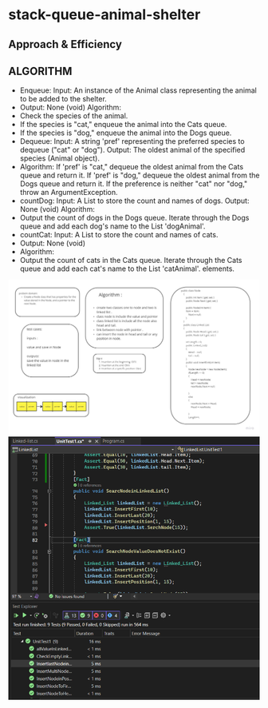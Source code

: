 # stack-queue-animal-shelter

## Approach & Efficiency
## ALGORITHM
- Enqueue:
Input: An instance of the Animal class representing the animal to be added to the shelter.
- Output: None (void)
Algorithm:
- Check the species of the animal.
- If the species is "cat," enqueue the animal into the Cats queue.
- If the species is "dog," enqueue the animal into the Dogs queue.
- Dequeue:
Input: A string 'pref' representing the preferred species to dequeue ("cat" or "dog").
Output: The oldest animal of the specified species (Animal object).
- Algorithm:
If 'pref' is "cat," dequeue the oldest animal from the Cats queue and return it.
If 'pref' is "dog," dequeue the oldest animal from the Dogs queue and return it.
If the preference is neither "cat" nor "dog," throw an ArgumentException.
 - countDog:
Input: A List<Animal> to store the count and names of dogs.
Output: None (void)
Algorithm:
- Output the count of dogs in the Dogs queue.
Iterate through the Dogs queue and add each dog's name to the List<Animal> 'dogAnimal'.
- countCat:
Input: A List<Animal> to store the count and names of cats.
- Output: None (void)
- Algorithm:
- Output the count of cats in the Cats queue.
Iterate through the Cats queue and add each cat's name to the List<Animal> 'catAnimal'.
 elements.

![white](https://github.com/abdarahman-shaheen/data-structures-and-algorithms/blob/master/data-structures-and-algorithms/Code-challenge-5/Linked-list.jpg)
![test](https://github.com/abdarahman-shaheen/data-structures-and-algorithms/blob/master/data-structures-and-algorithms/Code-challenge-6/Linked-list-insertion.png)
